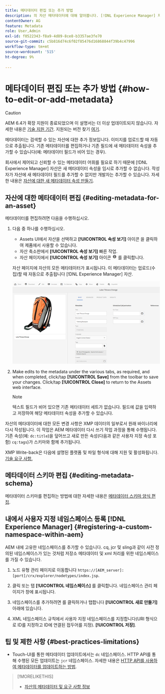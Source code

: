 ```yaml
---
title: 메타데이터 편집 또는 추가 방법
description: 의 자산 메타데이터에 대해 알아봅니다. [!DNL Experience Manager] 자산 및 자산 메타데이터를 편집할 수 있는 다양한 방법을 제공합니다.
contentOwner: AG
feature: Metadata
role: User,Admin
exl-id: f0522343-f8a9-4d89-8ce8-b3357ae3fe70
source-git-commit: c5b816d74c6f02f85476d16868844f39b4c47996
workflow-type: tm+mt
source-wordcount: '515'
ht-degree: 9%

---
```


# 메타데이터 편집 또는 추가 방법 {#how-to-edit-or-add-metadata}

>[!CAUTION]
>
>AEM 6.4가 확장 지원이 종료되었으며 이 설명서는 더 이상 업데이트되지 않습니다. 자세한 내용은 [기술 지원 기간](https://helpx.adobe.com/kr/support/programs/eol-matrix.html). 지원되는 버전 찾기 [여기](https://experienceleague.adobe.com/docs/).

메타데이터는 검색할 수 있는 자산에 대한 추가 정보입니다. 이미지를 업로드할 때 자동으로 추출됩니다. 기존 메타데이터를 편집하거나 기존 필드에 새 메타데이터 속성을 추가할 수 있습니다(예: 메타데이터 필드가 비어 있는 경우).

회사에서 제어되고 신뢰할 수 있는 메타데이터 어휘를 필요로 하기 때문에 [!DNL Experience Manager] 자산은 새 메타데이터 속성을 임시로 추가할 수 없습니다. 작성자가 자산에 새 메타데이터 필드를 추가할 수 없지만 개발자는 추가할 수 있습니다. 자세한 내용은 [자산에 대한 새 메타데이터 속성 만들기](meta-edit.md#editing-metadata-schema).

## 자산에 대한 메타데이터 편집 {#editing-metadata-for-an-asset}

메타데이터를 편집하려면 다음을 수행하십시오.

1. 다음 중 하나를 수행하십시오.

   * Assets UI에서 자산을 선택하고 **[!UICONTROL 속성 보기]** 아이콘 을 클릭하여 제품에서 사용할 수 있습니다.
   * 자산 축소판에서 **[!UICONTROL 속성 보기]** 빠른 작업.
   * 자산 페이지에서 **[!UICONTROL 속성 보기]** 아이콘 ![정보 아이콘](assets/do-not-localize/info_icon.png) 를 클릭합니다.

   자산 페이지에 자산의 모든 메타데이터가 표시됩니다. 이 메타데이터는 업로드(수집)할 때 자동으로 추출됩니다 [!DNL Experience Manager] 자산.

   ![chlimage_1-169](assets/chlimage_1-169.png)

1. Make edits to the metadata under the various tabs, as required, and when completed, click/tap **[!UICONTROL Save]** from the toolbar to save your changes. Click/tap **[!UICONTROL Close]** to return to the Assets web interface.

   >[!NOTE]
   >
   >텍스트 필드가 비어 있으면 기존 메타데이터 세트가 없습니다. 필드에 값을 입력하고 저장하여 해당 메타데이터 속성을 추가할 수 있습니다.

자산의 메타데이터에 대한 모든 변경 사항은 XMP 데이터의 일부로서 원래 바이너리에 다시 작성됩니다. 이 작업은 AEM 메타데이터 다시 쓰기 작업 과정을 통해 수행됩니다. 기존 속성(예: `dc:title`)을 덮어쓰고 새로 만든 속성(다음과 같은 사용자 지정 속성 포함) `cq:tags`)가 스키마와 함께 추가됩니다.

XMP Write-back은 다음에 설명된 플랫폼 및 파일 형식에 대해 지원 및 활성화됩니다. [기술 요구 사항.](/help/sites-deploying/technical-requirements.md)

## 메타데이터 스키마 편집 {#editing-metadata-schema}

메타데이터 스키마를 편집하는 방법에 대한 자세한 내용은 [메타데이터 스키마 양식 편집](metadata-schemas.md#editing-metadata-schema-forms).

## 내에서 사용자 지정 네임스페이스 등록 [!DNL Experience Manager] {#registering-a-custom-namespace-within-aem}

AEM 내에 고유한 네임스페이스를 추가할 수 있습니다. cq, jcr 및 sling과 같이 사전 정의된 네임스페이스가 있는 것처럼 저장소 메타데이터 및 xml 처리를 위한 네임스페이스를 가질 수 있습니다.

1. 노드 유형 관리 페이지로 이동합니다 `https://[AEM_server]:[port]/crx/explorer/nodetypes/index.jsp`.
1. 클릭 또는 탭 **[!UICONTROL 네임스페이스]** 를 클릭합니다. 네임스페이스 관리 페이지가 창에 표시됩니다.

1. 네임스페이스를 추가하려면 를 클릭하거나 탭합니다 **[!UICONTROL 새로 만들기]** 아래에 있습니다.
1. XML 네임스페이스 규칙에서 사용자 지정 네임스페이스를 지정합니다(URI 형식으로 ID를 지정하고 ID에 연결된 접두어를 지정). **[!UICONTROL 저장]**.

## 팁 및 제한 사항 {#best-practices-limitations}

* Touch-UI를 통한 메타데이터 업데이트에서는 `dc` 네임스페이스. HTTP API를 통해 수행된 모든 업데이트는 `jcr` 네임스페이스. 자세한 내용은 [HTTP API를 사용하여 메타데이터를 업데이트하는 방법](/help/assets/mac-api-assets.md#update-asset-metadata).

>[!MORELIKETHIS]
>
>* [자산의 메타데이터 및 요구 사항 정보](metadata.md)

